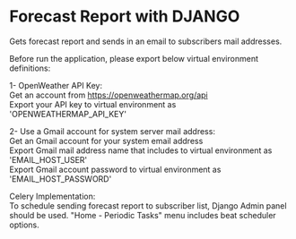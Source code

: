 # Forecast Report with DJANGO

Gets forecast report and sends in an email to subscribers mail addresses. <br />

Before run the application, please export below virtual environment definitions:<br />

1- OpenWeather API Key:<br />
Get an account from https://openweathermap.org/api <br />
Export your API key to virtual environment as 'OPENWEATHERMAP_API_KEY'<br />

2- Use a Gmail account for system server mail address:<br />
Get an Gmail account for your system email address<br />
Export Gmail mail address name that includes to virtual environment as 'EMAIL_HOST_USER'<br />
Export Gmail account password to virtual environment as 'EMAIL_HOST_PASSWORD'<br />

Celery Implementation: <br />
To schedule sending forecast report to subscriber list, Django Admin panel should be used.
"Home - Periodic Tasks" menu includes beat scheduler options.
